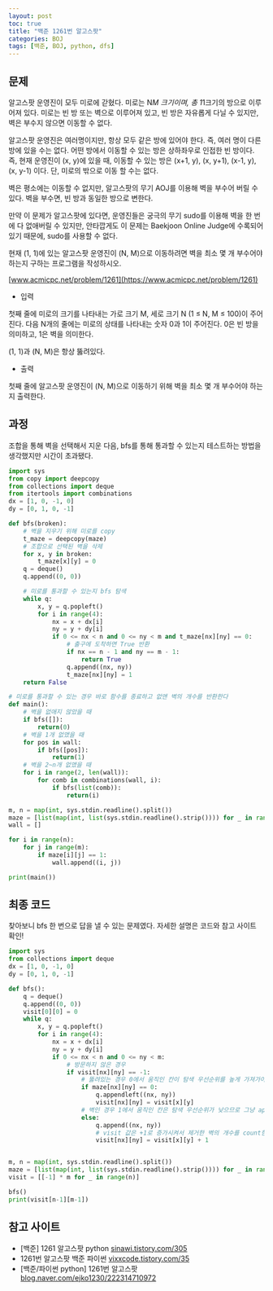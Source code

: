 ```yaml
---
layout: post
toc: true
title: "백준 1261번 알고스팟"
categories: BOJ
tags: [백준, BOJ, python, dfs]
---
```


## 문제
알고스팟 운영진이 모두 미로에 갇혔다. 미로는 N*M 크기이며, 총 1*1크기의 방으로 이루어져 있다. 미로는 빈 방 또는 벽으로 이루어져 있고, 빈 방은 자유롭게 다닐 수 있지만, 벽은 부수지 않으면 이동할 수 없다.

알고스팟 운영진은 여러명이지만, 항상 모두 같은 방에 있어야 한다. 즉, 여러 명이 다른 방에 있을 수는 없다. 어떤 방에서 이동할 수 있는 방은 상하좌우로 인접한 빈 방이다. 즉, 현재 운영진이 (x, y)에 있을 때, 이동할 수 있는 방은 (x+1, y), (x, y+1), (x-1, y), (x, y-1) 이다. 단, 미로의 밖으로 이동 할 수는 없다.

벽은 평소에는 이동할 수 없지만, 알고스팟의 무기 AOJ를 이용해 벽을 부수어 버릴 수 있다. 벽을 부수면, 빈 방과 동일한 방으로 변한다.

만약 이 문제가 알고스팟에 있다면, 운영진들은 궁극의 무기 sudo를 이용해 벽을 한 번에 다 없애버릴 수 있지만, 안타깝게도 이 문제는 Baekjoon Online Judge에 수록되어 있기 때문에, sudo를 사용할 수 없다.

현재 (1, 1)에 있는 알고스팟 운영진이 (N, M)으로 이동하려면 벽을 최소 몇 개 부수어야 하는지 구하는 프로그램을 작성하시오.

[www.acmicpc.net/problem/1261](https://www.acmicpc.net/problem/1261)

* 입력

첫째 줄에 미로의 크기를 나타내는 가로 크기 M, 세로 크기 N (1 ≤ N, M ≤ 100)이 주어진다. 다음 N개의 줄에는 미로의 상태를 나타내는 숫자 0과 1이 주어진다. 0은 빈 방을 의미하고, 1은 벽을 의미한다.

(1, 1)과 (N, M)은 항상 뚫려있다.

* 출력

첫째 줄에 알고스팟 운영진이 (N, M)으로 이동하기 위해 벽을 최소 몇 개 부수어야 하는지 출력한다.


## 과정

조합을 통해 벽을 선택해서 지운 다음, bfs를 통해 통과할 수 있는지 테스트하는 방법을 생각했지만 시간이 초과됐다.

```python
import sys
from copy import deepcopy
from collections import deque
from itertools import combinations
dx = [1, 0, -1, 0]
dy = [0, 1, 0, -1]

def bfs(broken):
    # 벽을 지우기 위해 미로를 copy
    t_maze = deepcopy(maze)
    # 조합으로 선택된 벽을 삭제
    for x, y in broken:
        t_maze[x][y] = 0
    q = deque()
    q.append((0, 0))

    # 미로를 통과할 수 있는지 bfs 탐색
    while q:
        x, y = q.popleft()
        for i in range(4):
            nx = x + dx[i]
            ny = y + dy[i]
            if 0 <= nx < n and 0 <= ny < m and t_maze[nx][ny] == 0:
                # 출구에 도착하면 True 반환
                if nx == n - 1 and ny == m - 1:
                    return True
                q.append((nx, ny))
                t_maze[nx][ny] = 1
    return False

# 미로를 통과할 수 있는 경우 바로 함수를 종료하고 없앤 벽의 개수를 반환한다
def main():
    # 벽을 없애지 않았을 때
    if bfs([]):
        return(0)
    # 벽을 1개 없앴을 때
    for pos in wall:
        if bfs([pos]):
            return(1)
    # 벽을 2~n개 없앴을 때
    for i in range(2, len(wall)):
        for comb in combinations(wall, i):
            if bfs(list(comb)):
                return(i)

m, n = map(int, sys.stdin.readline().split())
maze = [list(map(int, list(sys.stdin.readline().strip()))) for _ in range(n)]
wall = []

for i in range(n):
    for j in range(m):
        if maze[i][j] == 1:
            wall.append((i, j))

print(main())
```

## 최종 코드

찾아보니 bfs 한 번으로 답을 낼 수 있는 문제였다. 자세한 설명은 코드와 참고 사이트 확인!

```python
import sys
from collections import deque
dx = [1, 0, -1, 0]
dy = [0, 1, 0, -1]

def bfs():
    q = deque()
    q.append((0, 0))
    visit[0][0] = 0
    while q:
        x, y = q.popleft()
        for i in range(4):
            nx = x + dx[i]
            ny = y + dy[i]
            if 0 <= nx < n and 0 <= ny < m:
                # 방문하지 않은 경우
                if visit[nx][ny] == -1:
                    # 뚫려있는 경우 0에서 움직인 칸이 탐색 우선순위를 높게 가져가야하므로 appendleft 사용
                    if maze[nx][ny] == 0:
                        q.appendleft((nx, ny))
                        visit[nx][ny] = visit[x][y]
                    # 벽인 경우 1에서 움직인 칸은 탐색 우선순위가 낮으므로 그냥 append
                    else:
                        q.append((nx, ny))
                        # visit 값은 +1로 증가시켜서 제거한 벽의 개수를 count한다
                        visit[nx][ny] = visit[x][y] + 1


m, n = map(int, sys.stdin.readline().split())
maze = [list(map(int, list(sys.stdin.readline().strip()))) for _ in range(n)]
visit = [[-1] * m for _ in range(n)]

bfs()
print(visit[n-1][m-1])
```


## 참고 사이트

- [백준] 1261 알고스팟 python [sinawi.tistory.com/305](https://sinawi.tistory.com/305)
- 1261번 알고스팟 백준 파이썬 [vixxcode.tistory.com/35](https://vixxcode.tistory.com/35)
- [백준/파이썬 python] 1261번 알고스팟 [blog.naver.com/ejko1230/222314710972](https://blog.naver.com/ejko1230/222314710972)
